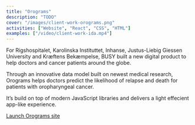 ```yaml
---
title: "Orograms"
description: "TODO"
cover: "/images/client-work-orograms.png"
activities: ["Website", "React", "CSS", "HTML"]
examples: ["/video/client-work-ida.mp4"]
---
```


For Rigshospitalet, Karolinska Instituttet, Inhanse, Justus-Liebig
Giessen University and Kræftens Bekæmpelse, BUSY built a new digital product to help doctors and cancer patients
around the globe.

Through an innovative data model built on newest medical
research, Orograms helps doctors predict the likelihood of relapse and death for patients with oropharyngeal cancer.

It’s build on top of modern JavaScript libraries and delivers a light effecient app-like experience.

<a href="https://orograms.org" target="_blank">Launch Orograms site</a>